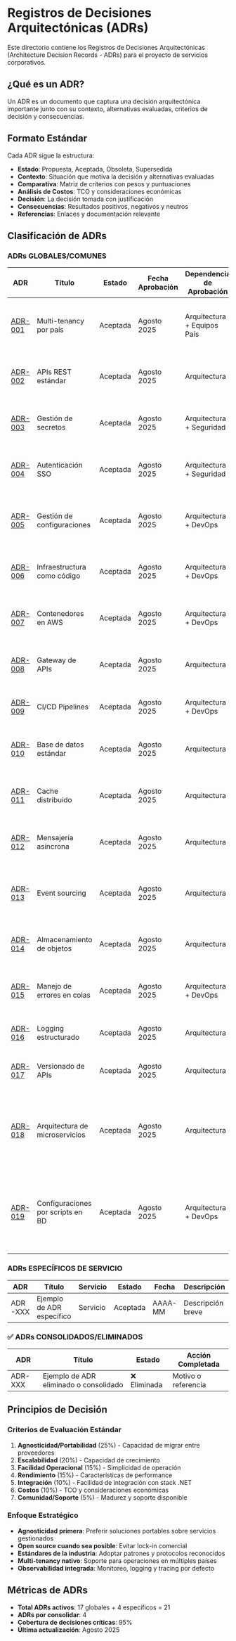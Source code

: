 # Registros de Decisiones Arquitectónicas (ADRs)

Este directorio contiene los Registros de Decisiones Arquitectónicas (Architecture Decision Records - ADRs) para el proyecto de servicios corporativos.

## ¿Qué es un ADR?

Un ADR es un documento que captura una decisión arquitectónica importante junto con su contexto, alternativas evaluadas, criterios de decisión y consecuencias.

## Formato Estándar

Cada ADR sigue la estructura:

- **Estado**: Propuesta, Aceptada, Obsoleta, Supersedida
- **Contexto**: Situación que motiva la decisión y alternativas evaluadas
- **Comparativa**: Matriz de criterios con pesos y puntuaciones
- **Análisis de Costos**: TCO y consideraciones económicas
- **Decisión**: La decisión tomada con justificación
- **Consecuencias**: Resultados positivos, negativos y neutros
- **Referencias**: Enlaces y documentación relevante

## Clasificación de ADRs

### ADRs GLOBALES/COMUNES

| ADR | Título | Estado | Fecha Aprobación | Dependencia de Aprobación | Descripción |
|-----|--------|--------|------------------|--------------------------|-------------|
| [ADR-001](/docs/adrs/adr-001-multi-tenancy-paises) | Multi-tenancy por país | Aceptada | Agosto 2025 | Arquitectura + Equipos País | Estrategia de aislamiento y operación multipaís en todos los servicios. |
| [ADR-002](/docs/adrs/adr-002-estandard-apis-rest) | APIs REST estándar | Aceptada | Agosto 2025 | Arquitectura | Definición de contratos, convenciones y versionado para APIs REST. |
| [ADR-003](/docs/adrs/adr-003-gestion-secretos) | Gestión de secretos | Aceptada | Agosto 2025 | Arquitectura + Seguridad | Solución para almacenamiento seguro y rotación de secretos. |
| [ADR-004](/docs/adrs/adr-004-autenticacion-sso) | Autenticación SSO | Aceptada | Agosto 2025 | Arquitectura + Seguridad | Gestión centralizada de identidades y autenticación multi-tenant. |
| [ADR-005](/docs/adrs/adr-005-gestion-configuraciones) | Gestión de configuraciones | Aceptada | Agosto 2025 | Arquitectura + DevOps | Estrategia para versionado, segregación y automatización de configuraciones. |
| [ADR-006](/docs/adrs/adr-006-infraestructura-iac) | Infraestructura como código | Aceptada | Agosto 2025 | Arquitectura + DevOps | Uso de IaC para provisión y gestión de infraestructura multi-cloud. |
| [ADR-007](/docs/adrs/adr-007-contenedores-aws) | Contenedores en AWS | Aceptada | Agosto 2025 | Arquitectura + DevOps | Orquestación y despliegue de microservicios en contenedores. |
| [ADR-008](/docs/adrs/adr-008-gateway-apis) | Gateway de APIs | Aceptada | Agosto 2025 | Arquitectura | Estandarización de entrada/salida y seguridad en el acceso a APIs. |
| [ADR-009](/docs/adrs/adr-009-cicd-pipelines) | CI/CD Pipelines | Aceptada | Agosto 2025 | Arquitectura + DevOps | Automatización de integración y despliegue continuo. |
| [ADR-010](/docs/adrs/adr-010-standard-base-datos) | Base de datos estándar | Aceptada | Agosto 2025 | Arquitectura | Selección y lineamientos para bases de datos relacionales. |
| [ADR-011](/docs/adrs/adr-011-cache-distribuido) | Cache distribuido | Aceptada | Agosto 2025 | Arquitectura | Estrategia de caching y consistencia para servicios críticos. |
| [ADR-012](/docs/adrs/adr-012-mensajeria-asincrona) | Mensajería asíncrona | Aceptada | Agosto 2025 | Arquitectura | Patrones y tecnologías para comunicación asíncrona y desacoplada. |
| [ADR-013](/docs/adrs/adr-013-event-sourcing) | Event sourcing | Aceptada | Agosto 2025 | Arquitectura | Modelo de persistencia basado en eventos para trazabilidad y auditoría. |
| [ADR-014](/docs/adrs/adr-014-almacenamiento-objetos) | Almacenamiento de objetos | Aceptada | Agosto 2025 | Arquitectura | Solución para almacenamiento masivo y seguro de archivos y documentos. |
| [ADR-015](/docs/adrs/adr-015-manejo-errores-cola) | Manejo de errores en colas | Aceptada | Agosto 2025 | Arquitectura + DevOps | Estrategia para resiliencia y reprocesamiento de mensajes fallidos. |
| [ADR-016](/docs/adrs/adr-016-logging-estructurado) | Logging estructurado | Aceptada | Agosto 2025 | Arquitectura | Estandarización de logs estructurados y observabilidad. |
| [ADR-017](/docs/adrs/adr-017-versionado-apis) | Versionado de APIs | Aceptada | Agosto 2025 | Arquitectura | Estrategia de versionado y ciclo de vida de APIs. |
| [ADR-018](/docs/adrs/adr-018-arquitectura-microservicios) | Arquitectura de microservicios | Aceptada | Agosto 2025 | Arquitectura | Modelo de descomposición, comunicación y despliegue basado en microservicios para escalabilidad y resiliencia. |
| [ADR-019](/docs/adrs/adr-019-configuraciones-scripts-bd) | Configuraciones por scripts en BD | Aceptada | Agosto 2025 | Arquitectura + DevOps | Ejecución controlada y versionada de scripts SQL para configuraciones iniciales o puntuales en base de datos multi-motor. |

### ADRs ESPECÍFICOS DE SERVICIO

| ADR | Título | Servicio | Estado | Fecha | Descripción |
|-----|--------|----------|--------|-------|-------------|
| ADR-XXX | Ejemplo de ADR específico | Servicio | Aceptada | AAAA-MM | Descripción breve |

### ✅ ADRs CONSOLIDADOS/ELIMINADOS

| ADR | Título | Estado | Acción Completada |
|-----|--------|--------|------------------|
| ADR-XXX | Ejemplo de ADR eliminado o consolidado | ❌ Eliminada | Motivo o referencia |

## Principios de Decisión

### Criterios de Evaluación Estándar

1. **Agnosticidad/Portabilidad** (25%) - Capacidad de migrar entre proveedores
2. **Escalabilidad** (20%) - Capacidad de crecimiento
3. **Facilidad Operacional** (15%) - Simplicidad de operación
4. **Rendimiento** (15%) - Características de performance
5. **Integración** (10%) - Facilidad de integración con stack .NET
6. **Costos** (10%) - TCO y consideraciones económicas
7. **Comunidad/Soporte** (5%) - Madurez y soporte disponible

### Enfoque Estratégico

- **Agnosticidad primera**: Preferir soluciones portables sobre servicios gestionados
- **Open source cuando sea posible**: Evitar lock-in comercial
- **Estándares de la industria**: Adoptar patrones y protocolos reconocidos
- **Multi-tenancy nativo**: Soporte para operaciones en múltiples países
- **Observabilidad integrada**: Monitoreo, logging y tracing por defecto

## Métricas de ADRs

- **Total ADRs activos**: 17 globales + 4 específicos = 21
- **ADRs por consolidar**: 4
- **Cobertura de decisiones críticas**: 95%
- **Última actualización**: Agosto 2025
